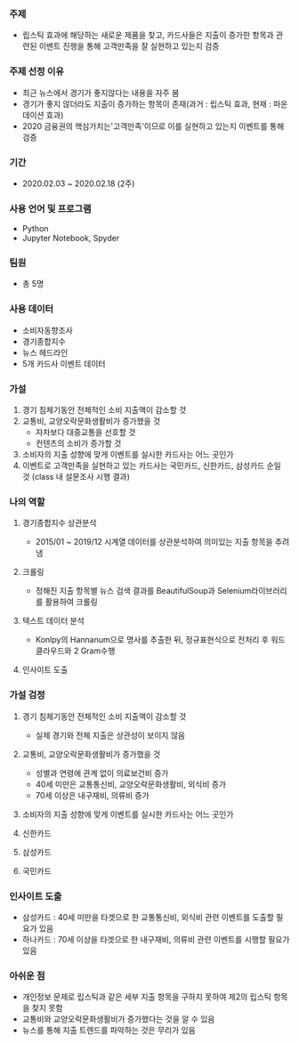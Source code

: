 ### 주제
- 립스틱 효과에 해당하는 새로운 제품을 찾고, 카드사들은 지출이 증가한 항목과 관련된 이벤트 진행을 통해 고객만족을 잘 실현하고 있는지 검증


### 주제 선정 이유
- 최근 뉴스에서 경기가 좋지않다는 내용을 자주 봄
- 경기가 좋지 않더라도 지출이 증가하는 항목이 존재(과거 : 립스틱 효과, 현재 : 파운데이션 효과)
- 2020 금융권의 핵심가치는'고객만족'이므로 이를 실현하고 있는지 이벤트를 통해 검증

### 기간
- 2020.02.03 ~ 2020.02.18 (2주)

### 사용 언어 및 프로그램
- Python
- Jupyter Notebook, Spyder

### 팀원
- 총 5명

### 사용 데이터
- 소비자동향조사
- 경기종합지수
- 뉴스 헤드라인
- 5개 카드사 이벤트 데이터

### 가설
1. 경기 침체기동안 전체적인 소비 지출액이 감소할 것
2. 교통비, 교양오락문화생활비가 증가했을 것
    - 자차보다 대중교통을 선호할 것
    - 컨텐츠의 소비가 증가할 것
3. 소비자의 지출 성향에 맞게 이벤트를 실시한 카드사는 어느 곳인가
4. 이벤트로 고객만족을 실현하고 있는 카드사는 국민카드, 신한카드, 삼성카드 순일 것 (class 내 설문조사 시행 결과)

### 나의 역할
1. 경기종합지수 상관분석
   - 2015/01 ~ 2019/12 시계열 데이터를 상관분석하여 의미있는 지출 항목을 추려냄
2. 크롤링
   - 정해진 지출 항목별 뉴스 검색 결과를 BeautifulSoup과 Selenium라이브러리를 활용하여 크롤링
3. 텍스트 데이터 분석
   - Konlpy의 Hannanum으로 명사를 추출한 뒤, 정규표현식으로 전처리 후 워드클라우드와 2 Gram수행

4. 인사이트 도출


### 가설 검정 
1. 경기 침체기동안 전체적인 소비 지출액이 감소할 것
    - 실제 경기와 전체 지출은 상관성이 보이지 않음
  
2. 교통비, 교양오락문화생활비가 증가했을 것

    - 성별과 연령에 관계 없이 의료보건비 증가
    - 40세 미만은 교통통신비, 교양오락문화생활비, 외식비 증가
    - 70세 이상은 내구재비, 의류비 증가

3. 소비자의 지출 성향에 맞게 이벤트를 실시한 카드사는 어느 곳인가
  1. 신한카드
  2. 삼성카드
  3. 국민카드


### 인사이트 도출
- 삼성카드 : 40세 미만을 타겟으로 한 교통통신비, 외식비 관련 이벤트를 도출할 필요가 있음
- 하나카드 : 70세 이상을 타겟으로 한 내구재비, 의류비 관련 이벤트를 시행할 필요가 있음



### 아쉬운 점
- 개인정보 문제로 립스틱과 같은 세부 지출 항목을 구하지 못하여 제2의 립스틱 항목을 찾지 못함
- 교통비와 교양오락문화생활비가 증가했다는 것을 알 수 있음
- 뉴스를 통해 지출 트렌드를 파악하는 것은 무리가 있음


